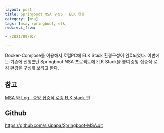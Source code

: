 ```yaml
---
layout: post
title: Springboot MSA 구성5 - ELK 연동
category: [msa]
tags: [msa, springboot, elk]
redirect_from:

- /2021/09/02/

---
```


Docker-Compose를 이용해서 로컬PC에 ELK Stack 환경구성이 완료되었다. 이번에는 기존에 진행했던 Springboot MSA 프로젝트에 ELK Stack을 붙여 중앙 집중식 로깅 환경을 구성해 보려고 한다.  

## 참고  
[MSA 와 Log - 중앙 집중식 로깅 ELK stack 편](https://bravenamme.github.io/2021/01/28/elk-stack/)  

## Github    
<https://github.com/sisipapa/Springboot-MSA.git>  
